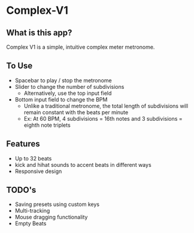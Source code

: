 # Complex-V1

## What is this app?
Complex V1 is a simple, intuitive complex meter metronome.

## To Use
- Spacebar to play / stop the metronome
- Slider to change the number of subdivisions
  - Alternatively, use the top input field
- Bottom input field to change the BPM
  - Unlike a traditional metronome, the total length of subdivisions will remain
    constant with the beats per minute
  - Ex: At 60 BPM, 4 subdivisions = 16th notes and 3 subdivisions = eighth note triplets

## Features
- Up to 32 beats
- kick and hihat sounds to accent beats in different ways
- Responsive design

## TODO's
- Saving presets using custom keys
- Multi-tracking
- Mouse dragging functionality
- Empty Beats